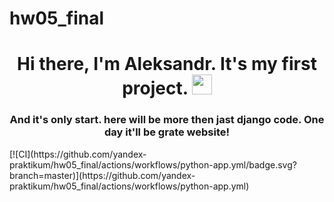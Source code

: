 # hw05_final

<h1 align="center">Hi there, I'm Aleksandr. It's my first project. <img src="https://github.com/blackcater/blackcater/raw/main/images/Hi.gif" height="32"/></h1>
<h3 align="center">And it's only start. here will be more then jast django code. One day it'll be grate website!</h3>
[![CI](https://github.com/yandex-praktikum/hw05_final/actions/workflows/python-app.yml/badge.svg?branch=master)](https://github.com/yandex-praktikum/hw05_final/actions/workflows/python-app.yml)
